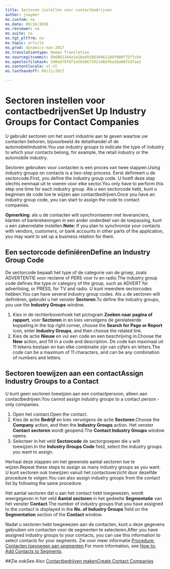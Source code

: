 ```yaml
---
title: Sectoren instellen voor contactbedrijven
author: jswymer
ms.custom: na
ms.date: 09/16/2016
ms.reviewer: na
ms.suite: na
ms.tgt_pltfrm: na
ms.topic: article
ms.prod: dynamics-nav-2017
ms.translationtype: Human Translation
ms.sourcegitcommit: 6b60b1344a1e18ad91863046110df880f75f7c04
ms.openlocfilehash: 5d0a8f8f8f1e5b50671911d6bfba3da00f2d7ae2
ms.contentlocale: nl-nl
ms.lasthandoff: 09/11/2017

---
```

# <a name="set-up-industry-groups-for-contact-companies"></a><span data-ttu-id="fe0cf-102">Sectoren instellen voor contactbedrijven</span><span class="sxs-lookup"><span data-stu-id="fe0cf-102">Set Up Industry Groups for Contact Companies</span></span>
<span data-ttu-id="fe0cf-103">U gebruikt sectoren om het soort industrie aan te geven waartoe uw contacten behoren, bijvoorbeeld de detailhandel of de automobielindustrie.</span><span class="sxs-lookup"><span data-stu-id="fe0cf-103">You use industry groups to indicate the type of industry to which your contacts belong, for example, the retail industry or the automobile industry.</span></span>

<span data-ttu-id="fe0cf-104">Sectoren gebruiken voor contacten is een proces van twee stappen.</span><span class="sxs-lookup"><span data-stu-id="fe0cf-104">Using industry groups on contacts is a two-step process.</span></span> <span data-ttu-id="fe0cf-105">Eerst definieert u de sectorcode.</span><span class="sxs-lookup"><span data-stu-id="fe0cf-105">First, you define the industry group code.</span></span> <span data-ttu-id="fe0cf-106">U hoeft deze stap slechts eenmaal uit te voeren voor elke sector.</span><span class="sxs-lookup"><span data-stu-id="fe0cf-106">You only have to perform this step one time for each industry group.</span></span> <span data-ttu-id="fe0cf-107">Als u een sectorcode hebt, kunt u beginnen de code toe te wijzen aan contactbedrijven.</span><span class="sxs-lookup"><span data-stu-id="fe0cf-107">Once you have an industry group code, you can start to assign the code to contact companies.</span></span>

<span data-ttu-id="fe0cf-108">**Opmerking**: als u de contacten wilt synchroniseren met leveranciers, klanten of bankrekeningen in een ander onderdeel van de toepassing, kunt u een zakenrelatie instellen.</span><span class="sxs-lookup"><span data-stu-id="fe0cf-108">**Note:** If you plan to synchronize your contacts with vendors, customers, or bank accounts in other parts of the application, you may want to set up a business relation for them.</span></span>

## <a name="define-an-industry-group-code"></a><span data-ttu-id="fe0cf-109">Een sectorcode definiëren</span><span class="sxs-lookup"><span data-stu-id="fe0cf-109">Define an Industry Group Code</span></span>
<span data-ttu-id="fe0cf-110">De sectorcode bepaalt het type of de categorie van de groep, zoals ADVERTENTIE voor reclame of PERS voor tv en radio.</span><span class="sxs-lookup"><span data-stu-id="fe0cf-110">The industry group code defines the type or category of the group, such as ADVERT for advertising, or PRESS, for TV and radio.</span></span> <span data-ttu-id="fe0cf-111">U kunt meerdere sectorcodes hebben.</span><span class="sxs-lookup"><span data-stu-id="fe0cf-111">You can have several industry group codes.</span></span> <span data-ttu-id="fe0cf-112">Als u de sectoren wilt definiëren, gebruikt u het venster **Sectoren**.</span><span class="sxs-lookup"><span data-stu-id="fe0cf-112">To define the industry groups, you use the **Industry Groups** window.</span></span>

1. <span data-ttu-id="fe0cf-113">Kies in de rechterbovenhoek het pictogram **Zoeken naar pagina of rapport**, voer **Sectoren** in en kies vervolgens de gerelateerde koppeling.</span><span class="sxs-lookup"><span data-stu-id="fe0cf-113">In the top right corner, choose the **Search for Page or Report** icon, enter **Industry Groups**, and then choose the related link.</span></span>
2. <span data-ttu-id="fe0cf-114">Kies de actie **Nieuw** en vul een code en een beschrijving in.</span><span class="sxs-lookup"><span data-stu-id="fe0cf-114">Choose the **New** action, and fill in a code and description.</span></span> <span data-ttu-id="fe0cf-115">De code kan maximaal uit 11 tekens bestaan en kan elke combinatie zijn van cijfers en letters.</span><span class="sxs-lookup"><span data-stu-id="fe0cf-115">The code can be a maximum of 11 characters, and can be any combination of numbers and letters.</span></span>

## <a name="assign-industry-groups-to-a-contact"></a><span data-ttu-id="fe0cf-116">Sectoren toewijzen aan een contact</span><span class="sxs-lookup"><span data-stu-id="fe0cf-116">Assign Industry Groups to a Contact</span></span>
<span data-ttu-id="fe0cf-117">U kunt geen sectoren toewijzen aan een contactpersoon, alleen aan contactbedrijven.</span><span class="sxs-lookup"><span data-stu-id="fe0cf-117">You cannot assign industry groups to a contact person - only companies.</span></span>

1. <span data-ttu-id="fe0cf-118">Open het contact.</span><span class="sxs-lookup"><span data-stu-id="fe0cf-118">Open the contact.</span></span>
2. <span data-ttu-id="fe0cf-119">Kies de actie **Bedrijf** en kies vervolgens de actie **Sectoren**.</span><span class="sxs-lookup"><span data-stu-id="fe0cf-119">Choose the **Company** action, and then the **Industry Groups** action.</span></span> <span data-ttu-id="fe0cf-120">Het venster **Contact sectoren** wordt geopend.</span><span class="sxs-lookup"><span data-stu-id="fe0cf-120">The **Contact Industry Groups** window opens.</span></span>
3. <span data-ttu-id="fe0cf-121">Selecteer in het veld **Sectorcode** de sectorgroepen die u wilt toewijzen.</span><span class="sxs-lookup"><span data-stu-id="fe0cf-121">In the **Industry Groups Code** field, select the industry groups you want to assign.</span></span>

<span data-ttu-id="fe0cf-122">Herhaal deze stappen om het gewenste aantal sectoren toe te wijzen.</span><span class="sxs-lookup"><span data-stu-id="fe0cf-122">Repeat these steps to assign as many industry groups as you want.</span></span> <span data-ttu-id="fe0cf-123">U kunt sectoren ook toewijzen vanuit het contactoverzicht door dezelfde procedure te volgen.</span><span class="sxs-lookup"><span data-stu-id="fe0cf-123">You can also assign industry groups from the contact list by following the same procedure.</span></span>

<span data-ttu-id="fe0cf-124">Het aantal sectoren dat u aan het contact hebt toegewezen, wordt weergegeven in het veld **Aantal sectoren** in het gedeelte **Segmentatie** van het venster **Contact**.</span><span class="sxs-lookup"><span data-stu-id="fe0cf-124">The number of industry groups that you have assigned to the contact is displayed in the **No. of Industry Groups** field on the **Segmentation** section of the **Contact** window.</span></span>

<span data-ttu-id="fe0cf-125">Nadat u sectoren hebt toegewezen aan de contacten, kunt u deze gegevens gebruiken om contacten voor de segmenten te selecteren.</span><span class="sxs-lookup"><span data-stu-id="fe0cf-125">After you have assigned industry groups to your contacts, you can use this information to select contacts for your segments.</span></span> <span data-ttu-id="fe0cf-126">Zie voor meer informatie [Procedure: Contacten toevoegen aan segmenten](marketing-add-contact-segment.md).</span><span class="sxs-lookup"><span data-stu-id="fe0cf-126">For more information, see [How to: Add Contacts to Segments](marketing-add-contact-segment.md).</span></span>

##<a name="see-also"></a><span data-ttu-id="fe0cf-127">Zie ook</span><span class="sxs-lookup"><span data-stu-id="fe0cf-127">See Also</span></span>
[<span data-ttu-id="fe0cf-128">Contactbedrijven maken</span><span class="sxs-lookup"><span data-stu-id="fe0cf-128">Create Contact Companies</span></span>](marketing-create-contact-companies.md)

